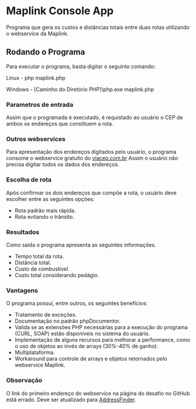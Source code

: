 Maplink Console App
======================================

Programa que gera os custos e distâncias totais entre duas rotas utilizando o webservice da Maplink.

## Rodando o Programa

Para executar o programa, basta digitar o seguinte comando: 

Linux - php maplink.php

Windows - [Caminho do Diretório PHP]\php.exe maplink.php

### Parametros de entrada

Assim que o programada é executado, é requistado ao usuário o CEP de ambos os endereços que constituem a rota. 

### Outros webservices

Para apresentação dos endereços digitados pelo usuário, o programa consome o webservice gratuito do <a href="http://viacep.com.br" target="_blank">viacep.com.br</a> 
Assim o usuário não precisa digitar todos os dados dos endereços.

### Escolha de rota

Após confirmar os dois endereços que compõe a rota, o usuário deve escolher entre as seguintes opções:

* Rota padrão mais rápida.
* Rota evitando o trânsito.

### Resultados

Como saída o programa apresenta as seguintes informações.

* Tempo total da rota.
* Distância total.
* Custo de combustível.
* Custo total considerando pedágio.

### Vantagens

O programa possui, entre outros, os seguintes benefícios:

* Tratamento de exceções.
* Documentação no padrão phpDocumentor.
* Valida se as extensões PHP necessárias para a execução do programa (CURL, SOAP) estão disponíveis no sistema do usuário.
* Implementação de alguns recursos para melhorar a performance, como o uso de objetos ao invés de arrays (30%-40% de ganho).
* Multiplataforma.
* Workaround para controle de arrays e objetos retornados pelo webservice Maplink.

### Observação

O link do primeiro endereço do webservice na página do desafio no GitHub está errado.
Deve ser atualizado para <a href="http://dev.maplink.com.br/webservices/geocodificacao/">AddressFinder</a>.
